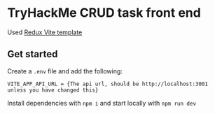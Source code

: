 # TryHackMe CRUD task front end

Used [Redux Vite template](https://github.com/reduxjs/redux-templates/tree/master/packages/vite-template-redux)

## Get started

Create a `.env` file and add the following:

```
VITE_APP_API_URL = {The api url, should be http://localhost:3001 unless you have changed this}
```

Install dependencies with `npm i` and start locally with `npm run dev`
